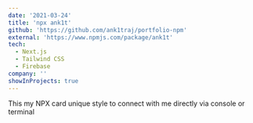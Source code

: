 ```yaml
---
date: '2021-03-24'
title: 'npx ank1t'
github: 'https://github.com/ank1traj/portfolio-npm'
external: 'https://www.npmjs.com/package/ank1t'
tech:
  - Next.js
  - Tailwind CSS
  - Firebase
company: ''
showInProjects: true
---
```


This my NPX card unique style to connect with me directly via console or terminal
